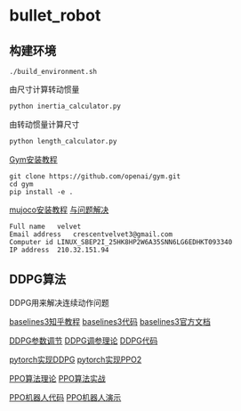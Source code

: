 # bullet_robot

## 构建环境
```ssh
./build_environment.sh
```
由尺寸计算转动惯量
```python
python inertia_calculator.py
```
由转动惯量计算尺寸
```python
python length_calculator.py
```
[Gym安装教程](https://blog.csdn.net/ms961516792/article/details/79122914)
```ssh
git clone https://github.com/openai/gym.git
cd gym
pip install -e .
```
[mujoco安装教程](https://blog.csdn.net/jianghao_ava/article/details/81062337)
[与问题解决](https://blog.csdn.net/jianghao_ava/article/details/80874254)
```
Full name	velvet
Email address	crescentvelvet3@gmail.com
Computer id	LINUX_SBEP2I_25HK8HP2W6A35SNN6LG6EDHKT093340
IP address	210.32.151.94
```
## DDPG算法

DDPG用来解决连续动作问题

[baselines3知乎教程](https://zhuanlan.zhihu.com/p/149771220)
[baselines3代码](https://github.com/DLR-RM/stable-baselines3)
[baselines3官方文档](https://stable-baselines3.readthedocs.io/en/master/)

[DDPG参数调节](https://www.zhihu.com/question/309162916)
[DDPG调参理论](https://zhuanlan.zhihu.com/p/345353294)
[DDPG代码](https://zhuanlan.zhihu.com/p/47873624)

[pytorch实现DDPG](https://github.com/ghliu/pytorch-ddpg)
[pytorch实现PPO2](https://github.com/andompesta/ppo2)

[PPO算法理论](https://zhuanlan.zhihu.com/p/111068310)
[PPO算法实战](https://zhuanlan.zhihu.com/p/111049450)

[PPO机器人代码](https://github.com/openai/baselines/tree/master/baselines/ppo2)
[PPO机器人演示](https://openai.com/blog/openai-baselines-ppo/)



